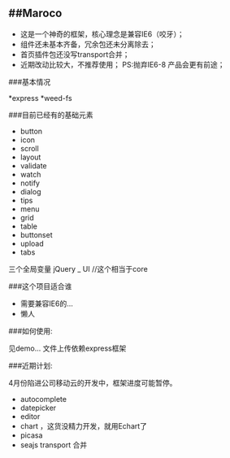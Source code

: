 ##Maroco
---

* 这是一个神奇的框架，核心理念是兼容IE6（咬牙）；
* 组件还未基本齐备，冗余包还未分离除去；
* 首页插件包还没写transport合并；
* 近期改动比较大，不推荐使用；
PS:抛弃IE6-8 产品会更有前途；

###基本情况

*express
*weed-fs

###目前已经有的基础元素
* button
* icon
* scroll
* layout
* validate
* watch
* notify
* dialog
* tips
* menu
* grid
* table
* buttonset
* upload
* tabs

三个全局变量
jQuery
_
UI //这个相当于core


###这个项目适合谁

* 需要兼容IE6的...
* 懒人

###如何使用:

见demo... 文件上传依赖express框架


###近期计划:

4月份陷进公司移动云的开发中，框架进度可能暂停。
* autocomplete
* datepicker
* editor
* chart  ，这货没精力开发，就用Echart了
* picasa
* seajs transport 合并
